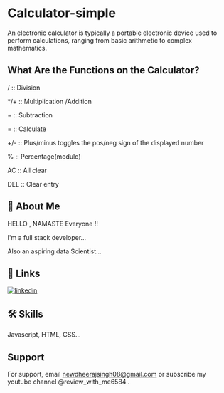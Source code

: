 
# Calculator-simple

An electronic calculator is typically a portable electronic device used to perform calculations, ranging from basic arithmetic to complex mathematics.

## What Are the Functions on the Calculator?

/        ::  Division

*/+       ::   Multiplication /Addition

−         :: Subtraction

=         :: Calculate

+/-    :: Plus/minus toggles the pos/neg sign of the 
displayed number

%    :: Percentage(modulo)

AC   :: All clear

DEL  :: Clear entry
## 🚀 About Me
HELLO , NAMASTE Everyone !!

I'm a full stack developer...

Also an aspiring data Scientist...





## 🔗 Links
[![linkedin](https://img.shields.io/badge/linkedin-0A66C2?style=for-the-badge&logo=linkedin&logoColor=white)](https://www.linkedin.com/)

## 🛠 Skills
Javascript, HTML, CSS...


## Support

For support, email newdheerajsingh08@gmail.com or subscribe my youtube  channel @review_with_me6584 .

